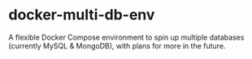 # docker-multi-db-env
 A flexible Docker Compose environment to spin up multiple databases (currently MySQL &amp; MongoDB), with plans for more in the future.
